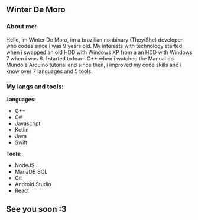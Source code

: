 ## Winter De Moro
### About me:
Hello, im Winter De Moro, im a brazilian nonbinary (They/She) developer who codes since i was 9 years old.
My interests with technology started when i swapped an old HDD with Windows XP from a an HDD with Windows 7 when i was 6.
I started to learn C++ when i watched the Manual do Mundo's Arduino tutorial and since then, i improved my code skills and i know over 7 languages and 5 tools.
### My langs and tools:
**Languages:**
- C++
- C#
- Javascript
- Kotlin
- Java
- Swift

**Tools:**
- NodeJS
- MariaDB SQL
- Git
- Android Studio
- React
##  See you soon :3
